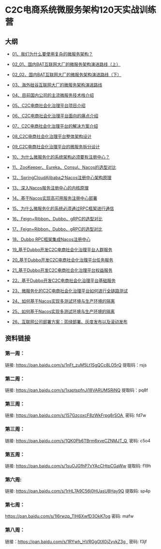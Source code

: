 # C2C电商系统微服务架构120天实战训练营

## 大纲
- [01、我们为什么要使用复杂的微服务架构？](01.md)

- [02_01、国内BAT互联网大厂的微服务架构演进路线（上）](02_01.md)

- [02_02、国内BAT互联网大厂的微服务架构演进路线（下）](02_02.md)

- [03、海外硅谷互联网大厂的微服务架构演进路线](03.md)

- [04、目前国内公司的主流微服务技术栈介绍](04.md)

- [05、C2C电商社会化治理平台项目介绍](05.md)

- [06、C2C电商社会化治理平台面向的痛点介绍](06.md)

- [07、C2C电商社会化治理平台的解决方案介绍](07.md)

- [08_C2C电商社会化治理平台整体架构设计](08.md)

- [09_C2C电商社会化治理平台的微服务拆分设计](09.md)

- [10、为什么微服务化的系统架构必须要有注册中心？](10.md)

- [11、ZooKeeper、Eureka、Consul、Nacos的选型对比](11.md)

- [12、SpringCloudAlibaba之Nacos注册中心架构原理](12.md)

- [13、深入Nacos服务注册中心的内核原理](13.md)

- [14、基于Nacos实现高可用服务注册中心部署](14.md)

- [15、为什么微服务化的系统必须通过RPC框架进行通信](15.md)

- [16、Feign+Ribbon、Dubbo、gRPC的选型对比](16.md)

- [17、Feign+Ribbon、Dubbo、gRPC的选型对比](17.md)

- [18、Dubbo RPC框架集成Nacos注册中心](18.md)

- [19_基于Dubbo开发C2C电商社会化治理平台人群服务](19.md)

- [20_基于Dubbo开发C2C电商社会化治理平台任务服务](20.md)

- [21_基于Dubbo开发C2C电商社会化治理平台权益服务](21.md)

- [22、基于Dubbo开发C2C电商社会化治理平台基础服务](22.md)

- [23、微服务化的C2C电商社会化治理平台如何进行全链路测试](23.md)

- [24、如何基于Nacos实现多测试环境与生产环境的隔离](24.md)

- [25、如何基于Nacos实现多测试环境与生产环境的隔离](25.md)

- [26、互联网公司部署方案：蓝绿部署、灰度发布以及滚动发布](26.md)

## 资料链接

### 第一周：
链接: https://pan.baidu.com/s/1nFt_zuM5Lt1SgQCc8LO5rQ  提取码：rsjs

### 第二周：
链接: https://pan.baidu.com/s/1xaptspfnJi18VARUMSRiNQ 提取码：pq8f

### 第三周：
链接: https://pan.baidu.com/s/157GzcoxcF8zWkFrpg8rSOA  密码: fd7w

### 第三周：
链接: https://pan.baidu.com/s/1QK0Pb6TBrm6xveCZNMJT_Q  密码: c5o4

### 第五周：
链接: https://pan.baidu.com/s/1suOJGfhP7xYAcCHtpCGaWw 提取码: f19h

### 第六周:
链接: https://pan.baidu.com/s/1rHL7A9C56j0HUasU8Hay9Q 提取码: sp4p

### 第七周：
https://pan.baidu.com/s/1l6rwzp_TlH6XwfD3OkK7og  密码: mafw

### 第八周：
链接：https://pan.baidu.com/s/1RYwh_HVRGgGtX0jZyvkZ3g   密码: f3jf
